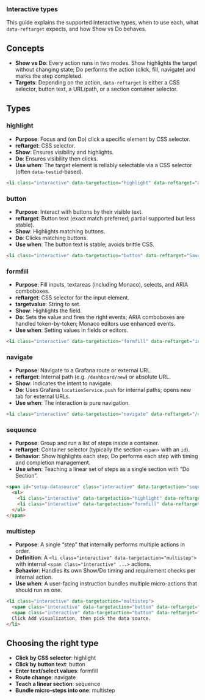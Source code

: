 ### Interactive types

This guide explains the supported interactive types, when to use each, what `data-reftarget` expects, and how Show vs Do behaves.

## Concepts
- **Show vs Do**: Every action runs in two modes. Show highlights the target without changing state; Do performs the action (click, fill, navigate) and marks the step completed.
- **Targets**: Depending on the action, `data-reftarget` is either a CSS selector, button text, a URL/path, or a section container selector.

## Types

### highlight
- **Purpose**: Focus and (on Do) click a specific element by CSS selector.
- **reftarget**: CSS selector.
- **Show**: Ensures visibility and highlights.
- **Do**: Ensures visibility then clicks.
- **Use when**: The target element is reliably selectable via a CSS selector (often `data-testid`-based).
```html
<li class="interactive" data-targetaction="highlight" data-reftarget="a[data-testid='data-testid Nav menu item'][href='/dashboards']">Open Dashboards</li>
```

### button
- **Purpose**: Interact with buttons by their visible text.
- **reftarget**: Button text (exact match preferred; partial supported but less stable).
- **Show**: Highlights matching buttons.
- **Do**: Clicks matching buttons.
- **Use when**: The button text is stable; avoids brittle CSS.
```html
<li class="interactive" data-targetaction="button" data-reftarget="Save & test">Save the data source</li>
```

### formfill
- **Purpose**: Fill inputs, textareas (including Monaco), selects, and ARIA comboboxes.
- **reftarget**: CSS selector for the input element.
- **targetvalue**: String to set.
- **Show**: Highlights the field.
- **Do**: Sets the value and fires the right events; ARIA comboboxes are handled token-by-token; Monaco editors use enhanced events.
- **Use when**: Setting values in fields or editors.
```html
<li class="interactive" data-targetaction="formfill" data-reftarget="input[id='connection-url']" data-targetvalue="http://prometheus:9090">Set URL</li>
```

### navigate
- **Purpose**: Navigate to a Grafana route or external URL.
- **reftarget**: Internal path (e.g. `/dashboard/new`) or absolute URL.
- **Show**: Indicates the intent to navigate.
- **Do**: Uses Grafana `locationService.push` for internal paths; opens new tab for external URLs.
- **Use when**: The interaction is pure navigation.
```html
<li class="interactive" data-targetaction="navigate" data-reftarget="/dashboard/new">Create dashboard</li>
```

### sequence
- **Purpose**: Group and run a list of steps inside a container.
- **reftarget**: Container selector (typically the section `<span>` with an `id`).
- **Behavior**: Show highlights each step; Do performs each step with timing and completion management.
- **Use when**: Teaching a linear set of steps as a single section with “Do Section”.
```html
<span id="setup-datasource" class="interactive" data-targetaction="sequence" data-reftarget="span#setup-datasource">
  <ul>
    <li class="interactive" data-targetaction="highlight" data-reftarget="a[href='/connections']">Open Connections</li>
    <li class="interactive" data-targetaction="formfill" data-reftarget="input[id='basic-settings-name']" data-targetvalue="prometheus-datasource">Name it</li>
  </ul>
</span>
```

### multistep
- **Purpose**: A single “step” that internally performs multiple actions in order.
- **Definition**: A `<li class="interactive" data-targetaction="multistep">` with internal `<span class="interactive" ...>` actions.
- **Behavior**: Handles its own Show/Do timing and requirement checks per internal action.
- **Use when**: A user-facing instruction bundles multiple micro-actions that should run as one.
```html
<li class="interactive" data-targetaction="multistep">
  <span class="interactive" data-targetaction="button" data-reftarget="Add visualization"></span>
  <span class="interactive" data-targetaction="button" data-reftarget="prometheus-datasource"></span>
  Click Add visualization, then pick the data source.
</li>
```

## Choosing the right type
- **Click by CSS selector**: highlight
- **Click by button text**: button
- **Enter text/select values**: formfill
- **Route change**: navigate
- **Teach a linear section**: sequence
- **Bundle micro-steps into one**: multistep
